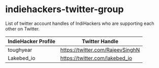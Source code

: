 # indiehackers-twitter-group
List of twitter account handles of IndiHackers who are supporting each other on Twitter.

| IndieHacker Profile | Twitter Handle |
| --- | --- |
| toughyear | https://twitter.com/RajeevSinghN |
| Lakebed_io |https://twitter.com/lakebed_io   |
